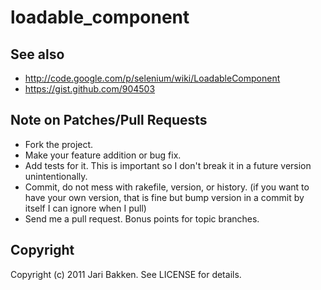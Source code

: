 loadable_component
===================

See also
--------

* http://code.google.com/p/selenium/wiki/LoadableComponent
* https://gist.github.com/904503

Note on Patches/Pull Requests
-----------------------------

* Fork the project.
* Make your feature addition or bug fix.
* Add tests for it. This is important so I don't break it in a
  future version unintentionally.
* Commit, do not mess with rakefile, version, or history.
  (if you want to have your own version, that is fine but bump version in a commit by itself I can ignore when I pull)
* Send me a pull request. Bonus points for topic branches.

Copyright
---------

Copyright (c) 2011 Jari Bakken. See LICENSE for details.
